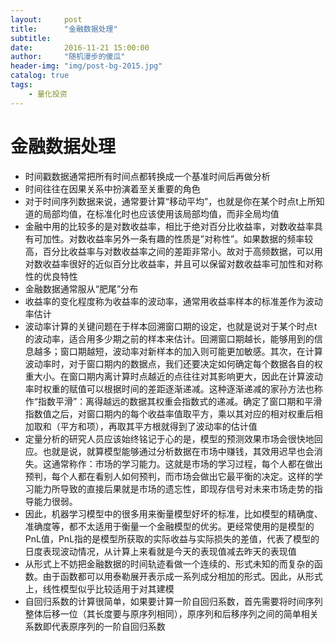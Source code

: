 ```yaml
---
layout:     post
title:      "金融数据处理"
subtitle:
date:       2016-11-21 15:00:00
author:     "随机漫步的傻瓜"
header-img: "img/post-bg-2015.jpg"
catalog: true
tags:
    - 量化投资
---
```


# 金融数据处理

- 时间戳数据通常把所有时间点都转换成一个基准时间后再做分析
- 时间往往在因果关系中扮演着至关重要的角色
- 对于时间序列数据来说，通常要计算“移动平均”，也就是你在某个时点t上所知道的局部均值，在标准化时也应该使用该局部均值，而非全局均值
- 金融中用的比较多的是对数收益率，相比于绝对百分比收益率，对数收益率具有可加性。对数收益率另外一条有趣的性质是”对称性”。如果数据的频率较高，百分比收益率与对数收益率之间的差距非常小。故对于高频数据，可以用对数收益率很好的近似百分比收益率，并且可以保留对数收益率可加性和对称性的优良特性
- 金融数据通常服从“肥尾”分布
- 收益率的变化程度称为收益率的波动率，通常用收益率样本的标准差作为波动率估计
- 波动率计算的关键问题在于样本回溯窗口期的设定，也就是说对于某个时点t的波动率，适合用多少期之前的样本来估计。回溯窗口期越长，能够用到的信息越多；窗口期越短，波动率对新样本的加入则可能更加敏感。其次，在计算波动率时，对于窗口期内的数据点，我们还要决定如何确定每个数据各自的权重大小。在窗口期内离计算时点越近的点往往对其影响更大，因此在计算波动率时权重的赋值可以根据时间的差距逐渐递减。这种逐渐递减的家孙方法也称作“指数平滑”：离得越远的数据其权重会指数式的递减。确定了窗口期和平滑指数值之后，对窗口期内的每个收益率值取平方，乘以其对应的相对权重后相加取和（平方和项），再取其平方根就得到了波动率的估计值
- 定量分析的研究人员应该始终铭记于心的是，模型的预测效果市场会很快地回应。也就是说，就算模型能够通过分析数据在市场中赚钱，其效用迟早也会消失。这通常称作：市场的学习能力。这就是市场的学习过程，每个人都在做出预判，每个人都在看别人如何预判，而市场会做出它最平衡的决定。这样的学习能力所导致的直接后果就是市场的遗忘性，即现存信号对未来市场走势的指导能力很弱。
- 因此，机器学习模型中的很多用来衡量模型好坏的标准，比如模型的精确度、准确度等，都不太适用于衡量一个金融模型的优劣。更经常使用的是模型的PnL值，PnL指的是模型所获取的实际收益与实际损失的差值，代表了模型的日度表现波动情况，从计算上来看就是今天的表现值减去昨天的表现值
- 从形式上不妨把金融数据的时间轨迹看做一个连续的、形式未知的而复杂的函数。由于函数都可以用泰勒展开表示成一系列成分相加的形式。因此，从形式上，线性模型似乎比较适用于对其建模
- 自回归系数的计算很简单，如果要计算一阶自回归系数，首先需要将时间序列整体后移一位（其长度要与原序列相同），原序列和后移序列之间的简单相关系数即代表原序列的一阶自回归系数
